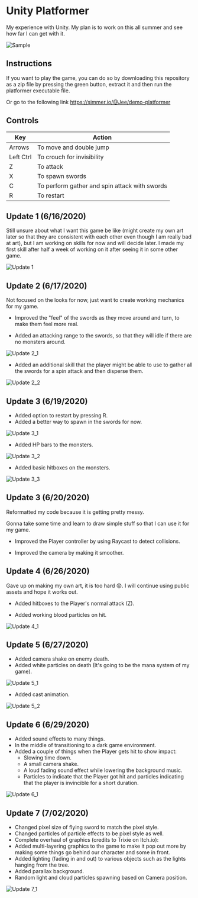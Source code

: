 # Unity Platformer
My experience with Unity. My plan is to work on this all summer and see how far I can get with it.

![Sample](https://i.imgur.com/3Gud9IY.pngng)

## Instructions
If you want to play the game, you can do so by downloading this repository as a zip file by pressing the green button, extract it and then run the platformer executable file.

Or go to the following link https://simmer.io/@Jee/demo-platformer
## Controls
Key | Action
------------ | -------------
Arrows | To move and double jump
Left Ctrl | To crouch for invisibility
Z | To attack
X | To spawn swords
C | To perform gather and spin attack with swords
R | To restart

## Update 1 (6/16/2020)
Still unsure about what I want this game be like (might create my own art later so that they are consistent with each other even though I am really bad at art), but I am working on skills for now and will decide later. I made my first skill after half a week of working on it after seeing it in some other game. 

![Update 1](https://media1.giphy.com/media/SXZZnpDXgr8HWvOucA/giphy.gif)

## Update 2 (6/17/2020)
Not focused on the looks for now, just want to create working mechanics for my game.

* Improved the "feel" of the swords as they move around and turn, to make them feel more real.

* Added an attacking range to the swords, so that they will idle if there are no monsters around.

![Update 2_1](https://media0.giphy.com/media/Vf2VLENGpOK8BicmGM/giphy.gif)
* Added an additional skill that the player might be able to use to gather all the swords for a spin attack and then disperse them.

![Update 2_2](https://media2.giphy.com/media/IblZVy9cZSGDlxvSP1/giphy.gif)


## Update 3 (6/19/2020)
* Added option to restart by pressing R.
* Added a better way to spawn in the swords for now.

![Update 3_1](https://media3.giphy.com/media/jQtAf4FBGDtUio3LEr/giphy.gif)
* Added HP bars to the monsters.

![Update 3_2](https://media3.giphy.com/media/Pj6Uxf0gxe5YIZ4ItB/giphy.gif)
* Added basic hitboxes on the monsters.

![Update 3_3](https://media2.giphy.com/media/lQaWA58tICESG39zp7/giphy.gif)


## Update 3 (6/20/2020)
Reformatted my code because it is getting pretty messy. 

Gonna take some time and learn to draw simple stuff so that I can use it for my game.

* Improved the Player controller by using Raycast to detect collisions.

* Improved the camera by making it smoother.

## Update 4 (6/26/2020)
Gave up on making my own art, it is too hard 😞. I will continue using public assets and hope it works out.

* Added hitboxes to the Player's normal attack (Z).

* Added working blood particles on hit.

![Update 4_1](https://media3.giphy.com/media/WRjLXItWdspQYfMnZH/giphy.gif)

## Update 5 (6/27/2020)
* Added camera shake on enemy death.
* Added white particles on death (It's going to be the mana system of my game).

![Update 5_1](https://media1.giphy.com/media/XZTnhsQbNlHE5grPOt/giphy.gif)
* Added cast animation.

![Update 5_2](https://media3.giphy.com/media/IdxNenAKSvlxdQqf2F/giphy.gif)

## Update 6 (6/29/2020)
* Added sound effects to many things.
* In the middle of transitioning to a dark game environment.
* Added a couple of things when the Player gets hit to show impact:
  * Slowing time down.
  * A small camera shake.
  * A loud fading sound effect while lowering the background music.
  * Particles to indicate that the Player got hit and particles indicating that the player is invincible for a short duration.

![Update 6_1](https://media2.giphy.com/media/RitjaZ6RpA6yKruewS/giphy.gif)

## Update 7 (7/02/2020)
* Changed pixel size of flying sword to match the pixel style.
* Changed particles of particle effects to be pixel style as well.
* Complete overhaul of graphics (credits to Trixie on Itch.io):
 * Added multi-layering graphics to the game to make it pop out more by making some things go behind our character and some in front.
 * Added lighting (fading in and out) to various objects such as the lights hanging from the tree.
 * Added parallax background.
 * Random light and cloud particles spawning based on Camera position.

![Update 7_1](https://media2.giphy.com/media/JRJ4K6Ml7CrlpyPPIn/giphy.gif)

